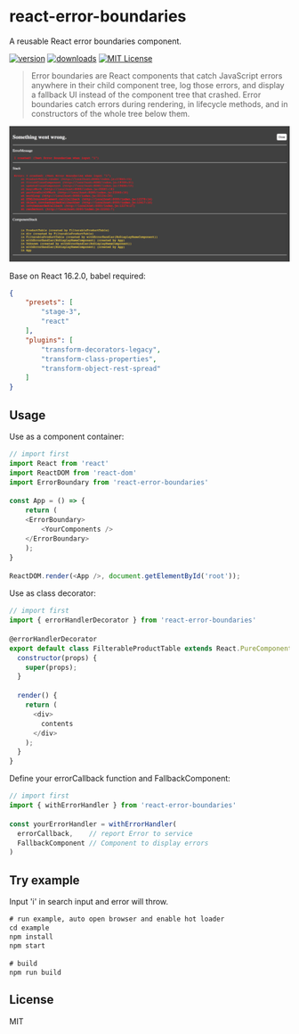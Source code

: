 # react-error-boundaries

A reusable React error boundaries component.

[![version](https://img.shields.io/npm/v/react-error-boundaries.svg?style=flat-square)](http://npm.im/react-popconfirm)
[![downloads](https://img.shields.io/npm/dm/react-error-boundaries.svg?style=flat-square)](http://npm-stat.com/charts.html?package=react-popconfirm&from=2017-04-07)
[![MIT License](https://img.shields.io/npm/l/react-error-boundaries.svg?style=flat-square)](http://opensource.org/licenses/MIT)

> Error boundaries are React components that catch JavaScript errors anywhere in their child component tree, log those errors, and display a fallback UI instead of the component tree that crashed. Error boundaries catch errors during rendering, in lifecycle methods, and in constructors of the whole tree below them.

![react-error-boundaries](https://raw.githubusercontent.com/Chyrain/MDPictures/master/res/react_error_boundaries.png)

Base on React 16.2.0, babel required:

```json
{
    "presets": [
        "stage-3",
        "react"
    ],
    "plugins": [
        "transform-decorators-legacy",
        "transform-class-properties",
        "transform-object-rest-spread"
    ]
}
```

## Usage

Use as a component container:

```js
// import first
import React from 'react'
import ReactDOM from 'react-dom'
import ErrorBoundary from 'react-error-boundaries'

const App = () => {
    return (
    <ErrorBoundary>
        <YourComponents />
    </ErrorBoundary>
    );
}

ReactDOM.render(<App />, document.getElementById('root'));
```

Use as class decorator:

```js
// import first
import { errorHandlerDecorator } from 'react-error-boundaries'

@errorHandlerDecorator
export default class FilterableProductTable extends React.PureComponent {
  constructor(props) {
    super(props);
  }

  render() {
    return (
      <div>
        contents
      </div>
    );
  }
}
```

Define your errorCallback function and FallbackComponent:

```js
// import first
import { withErrorHandler } from 'react-error-boundaries'

const yourErrorHandler = withErrorHandler(
  errorCallback,    // report Error to service
  FallbackComponent // Component to display errors
)

```

## Try example

Input 'i' in search input and error will throw.

```shell
# run example, auto open browser and enable hot loader
cd example
npm install
npm start

# build
npm run build
```

## License

MIT